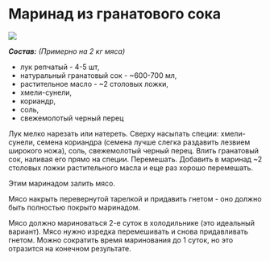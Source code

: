 # Маринад из гранатового сока
![](/images/Kulinar/Sous/marinad_granat.jpg)

_**Состав:** (Примерно на 2 кг мяса)_

- лук репчатый - 4-5 шт,
- натуральный гранатовый сок - ~600-700 мл,
- растительное масло - ~2 столовых ложки,
- хмели-сунели,
- кориандр,
- соль,
- свежемолотый черный перец

Лук мелко нарезать или натереть.
Сверху насыпать специи: хмели-сунели, семена кориандра (семена лучше слегка раздавить лезвием широкого ножа), соль, свежемолотый черный перец.
Влить гранатовый сок, наливая его прямо на специи. Перемешать.
Добавить в маринад ~2 столовых ложки растительного масла и еще раз хорошо перемешать.

Этим маринадом залить мясо.

Мясо накрыть перевернутой тарелкой и придавить гнетом - оно должно быть полностью покрыто маринадом.

Мясо должно мариноваться 2-е суток в холодильнике (это идеальный вариант). Мясо нужно изредка перемешивать и снова придавливать гнетом.
Можно сократить время маринования до 1 суток, но это отразится на конечном результате.

